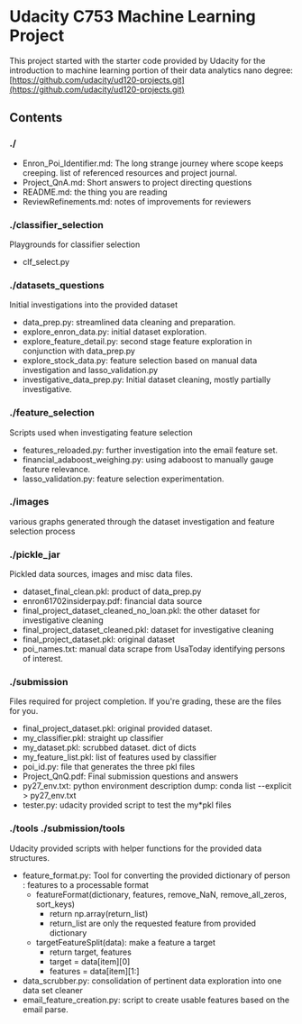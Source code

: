 # Udacity C753 Machine Learning Project

This project started with the starter code provided by Udacity for the introduction to machine learning portion of their data analytics nano degree: [https://github.com/udacity/ud120-projects.git](https://github.com/udacity/ud120-projects.git)  

## Contents

### ./

* Enron_Poi_Identifier.md: The long strange journey where scope keeps creeping. list of referenced resources and project journal.
* Project_QnA.md: Short answers to project directing questions
* README.md: the thing you are reading
* ReviewRefinements.md: notes of improvements for reviewers

### ./classifier_selection

Playgrounds for classifier selection

* clf_select.py

### ./datasets_questions

Initial investigations into the provided dataset  

* data_prep.py: streamlined data cleaning and preparation.
* explore_enron_data.py: initial dataset exploration.
* explore_feature_detail.py: second stage feature exploration in conjunction with data_prep.py
* explore_stock_data.py: feature selection based on manual data investigation and lasso_validation.py
* investigative_data_prep.py: Initial dataset cleaning, mostly partially investigative.

### ./feature_selection

Scripts used when investigating feature selection  

* features_reloaded.py: further investigation into the email feature set.
* financial_adaboost_weighing.py: using adaboost to manually gauge feature relevance.
* lasso_validation.py: feature selection experimentation.

### ./images

various graphs generated through the dataset investigation and feature selection process

### ./pickle_jar

Pickled data sources, images and misc data files.  

* dataset_final_clean.pkl: product of data_prep.py
* enron61702insiderpay.pdf: financial data source
* final_project_dataset_cleaned_no_loan.pkl: the other dataset for investigative cleaning
* final_project_dataset_cleaned.pkl: dataset for investigative cleaning
* final_project_dataset.pkl: original dataset
* poi_names.txt: manual data scrape from UsaToday identifying persons of interest.

### ./submission

Files required for project completion. If you're grading, these are the files for you.

* final_project_dataset.pkl: original provided dataset.
* my_classifier.pkl: straight up classifier
* my_dataset.pkl: scrubbed dataset. dict of dicts
* my_feature_list.pkl: list of features used by classifier
* poi_id.py: file that generates the three pkl files
* Project_QnQ.pdf: Final submission questions and answers
* py27_env.txt: python environment description dump: conda list --explicit > py27_env.txt
* tester.py: udacity provided script to test the my*pkl files

### ./tools ./submission/tools

Udacity provided scripts with helper functions for the provided data structures.  

* feature_format.py: Tool for converting the provided dictionary of person : features to a processable format
  * featureFormat(dictionary, features, remove_NaN, remove_all_zeros, sort_keys)
    * return np.array(return_list)
    * return_list are only the requested feature from provided dictionary
  * targetFeatureSplit(data): make a feature a target
    * return target, features
    * target = data[item][0]
    * features = data[item][1:]
* data_scrubber.py: consolidation of pertinent data exploration into one data set cleaner
* email_feature_creation.py: script to create usable features based on the email parse.
